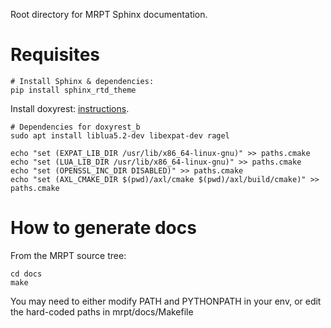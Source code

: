 Root directory for MRPT Sphinx documentation.

# Requisites

```
# Install Sphinx & dependencies:
pip install sphinx_rtd_theme
```

Install doxyrest: [instructions](https://github.com/vovkos/doxyrest_b/blob/master/README.rst).

```
# Dependencies for doxyrest_b
sudo apt install liblua5.2-dev libexpat-dev ragel

echo "set (EXPAT_LIB_DIR /usr/lib/x86_64-linux-gnu)" >> paths.cmake
echo "set (LUA_LIB_DIR /usr/lib/x86_64-linux-gnu)" >> paths.cmake
echo "set (OPENSSL_INC_DIR DISABLED)" >> paths.cmake
echo "set (AXL_CMAKE_DIR $(pwd)/axl/cmake $(pwd)/axl/build/cmake)" >> paths.cmake

```

# How to generate docs

From the MRPT source tree:

```
cd docs
make
```

You may need to either modify PATH and PYTHONPATH in your env, or edit the hard-coded paths in mrpt/docs/Makefile
